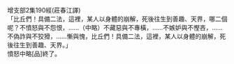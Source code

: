 增支部2集190經(莊春江譯)  
「比丘們！具備二法，這裡，某人以身體的崩解，死後往生到善趣、天界，哪二個呢？不憤怒與不怨恨，……（中略）不藏惡與不專橫，……不嫉妒與不慳吝，……不偽詐與不狡猾，……慚與愧，比丘們！具備二法，這裡，某人以身體的崩解，死後往生到善趣、天界。」  
憤怒中略[品]終了。  
  
  
